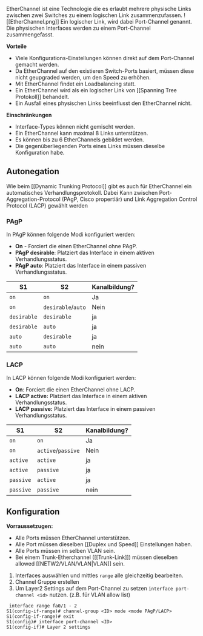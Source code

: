 EtherChannel ist eine Technologie die es erlaubt mehrere physische Links zwischen zwei Switches zu einem logischen Link zusammenzufassen.
![[EtherChannel.png]]
Ein logischer Link, wird dabei Port-Channel genannt.
Die physischen Interfaces werden zu einem Port-Channel zusammengefasst.

**Vorteile**
- Viele Konfigurations-Einstellungen können direkt auf dem Port-Channel gemacht werden.
- Da EtherChannel auf den existieren Switch-Ports basiert, müssen diese nicht geupgraded werden, um den Speed zu erhöhen.
- Mit EtherChannel findet ein Loadbalancing statt.
- Ein EtherChannel wird als ein logischer Link von [[Spanning Tree Protokoll]] behandelt.
- Ein Ausfall eines physischen Links beeinflusst den EtherChannel nicht.

**Einschränkungen**
- Interface-Types können nicht gemischt werden.
- Ein EtherChannel kann maximal 8 Links unterstützen.
- Es können bis zu 6 EtherChannels gebildet werden.
- Die gegenüberliegenden Ports eines Links müssen dieselbe Konfiguration habe.

## Autonegation
Wie beim [[Dynamic Trunking Protocol]] gibt es auch für EtherChannel ein automatisches Verhandlungsprotokoll. Dabei Kann zwischen Port-Aggregation-Protocol (PAgP, Cisco propertiär) und Link Aggregation Control Protocol (LACP) gewählt werden

### PAgP
In PAgP können folgende Modi konfiguriert werden:
- **On** - Forciert die einen EtherChannel ohne PAgP.
- **PAgP desirable**: Platziert das Interface in einem aktiven Verhandlungsstatus.
- **PAgP auto**: Platziert das Interface in einem passiven Verhandlungsstatus.

| S1          | S2                 | Kanalbildung? |
| ----------- | ------------------ | ------------- |
| `on`        | `on`               | Ja            |
| `on`        | `desirable`/`auto` | Nein          |
| `desirable` | `desirable`        | ja            |
| `desirable` | `auto`             | ja            |
| `auto`      | `desirable`        | ja            |
| `auto`      | `auto`             | nein          |


### LACP
In LACP können folgende Modi konfiguriert werden:
- **On**: Forciert die einen EtherChannel ohne LACP.
- **LACP active:** Platziert das Interface in einem aktiven Verhandlungsstatus.
- **LACP passive:** Platziert das Interface in einem passiven Verhandlungsstatus.

| S1        | S2                 | Kanalbildung? |
| --------- | ------------------ | ------------- |
| `on`      | `on`               | Ja            |
| `on`      | `active`/`passive` | Nein          |
| `active`  | `active`           | ja            |
| `active`  | `passive`          | ja            |
| `passive` | `active`           | ja            |
| `passive` | `passive`          | nein          |

## Konfiguration
**Vorraussetzugen:**
- Alle Ports müssen EtherChannel unterstützen.
- Alle Port müssen dieselben [[Duplex und Speed]] Einstellungen haben.
- Alle Ports müssen im selben VLAN sein.
- Bei einem Trunk-Etherchannel ([[Trunk-Link]]) müssen dieselben allowed [[NETW2/VLAN/VLAN|VLAN]] sein.

1. Interfaces auswählen und mittles `range` alle gleichzeitig bearbeiten.
2. Channel Gruppe erstellen
3. Um Layer2 Settings auf dem Port-Channel zu setzen `interface port-channel <id>` nutzen. (z.B. für VLAN allow list)

```
 interface range fa0/1 - 2
S1(config-if-range)# channel-group <ID> mode <mode PAgP/LACP>
S1(config-if-range)# exit
S1(config)# interface port-channel <ID>
S1(config-if)# Layer 2 settings
```